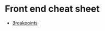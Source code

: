 # Front end cheat sheet 

- [Breakpoints](https://medium.freecodecamp.org/the-100-correct-way-to-do-css-breakpoints-88d6a5ba1862)
